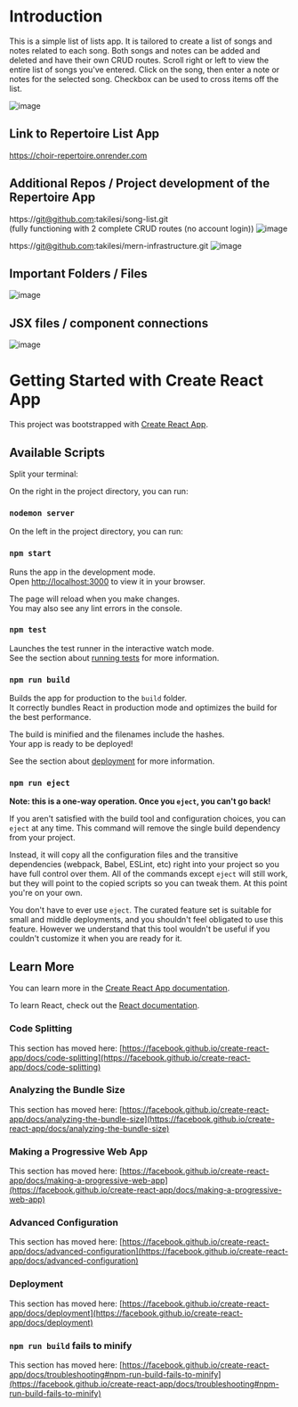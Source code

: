 # Introduction

This is a simple list of lists app. It is tailored to create a list of songs and notes related to each song. Both songs and notes can be added and deleted and have their own CRUD routes. Scroll right or left to view the entire list of songs you've entered. Click on the song, then enter a note or notes for the selected song. Checkbox can be used to cross items off the list. 

![image](https://github.com/takilesi/mern-repertoire/assets/124453486/07686fb0-3ff1-4456-80d1-2d7715deddd3)

## Link to Repertoire List App 

https://choir-repertoire.onrender.com

## Additional Repos / Project development of the Repertoire App 

https://git@github.com:takilesi/song-list.git   
(fully functioning with 2 complete CRUD routes (no account login))
![image](https://github.com/takilesi/mern-repertoire/assets/124453486/d4947dc8-e88b-4dc5-a6f2-0cee46cad2d0)

https://git@github.com:takilesi/mern-infrastructure.git
![image](https://github.com/takilesi/mern-repertoire/assets/124453486/f737c3f3-9ccd-497d-9166-73bfb620ac46)

## Important Folders / Files 

![image](https://github.com/takilesi/mern-repertoire/assets/124453486/2d078b42-33df-4c59-b815-a4e1977248ed)

## JSX files / component connections 

![image](https://github.com/takilesi/mern-repertoire/assets/124453486/ff474399-36fd-45f9-84d3-7445c6ad4376)

# Getting Started with Create React App

This project was bootstrapped with [Create React App](https://github.com/facebook/create-react-app).

## Available Scripts

Split your terminal: 

  On the right in the project directory, you can run:
  
### `nodemon server`

  On the left in the project directory, you can run:

### `npm start`

Runs the app in the development mode.\
Open [http://localhost:3000](http://localhost:3000) to view it in your browser.

The page will reload when you make changes.\
You may also see any lint errors in the console.

### `npm test`

Launches the test runner in the interactive watch mode.\
See the section about [running tests](https://facebook.github.io/create-react-app/docs/running-tests) for more information.

### `npm run build`

Builds the app for production to the `build` folder.\
It correctly bundles React in production mode and optimizes the build for the best performance.

The build is minified and the filenames include the hashes.\
Your app is ready to be deployed!

See the section about [deployment](https://facebook.github.io/create-react-app/docs/deployment) for more information.

### `npm run eject`

**Note: this is a one-way operation. Once you `eject`, you can't go back!**

If you aren't satisfied with the build tool and configuration choices, you can `eject` at any time. This command will remove the single build dependency from your project.

Instead, it will copy all the configuration files and the transitive dependencies (webpack, Babel, ESLint, etc) right into your project so you have full control over them. All of the commands except `eject` will still work, but they will point to the copied scripts so you can tweak them. At this point you're on your own.

You don't have to ever use `eject`. The curated feature set is suitable for small and middle deployments, and you shouldn't feel obligated to use this feature. However we understand that this tool wouldn't be useful if you couldn't customize it when you are ready for it.

## Learn More

You can learn more in the [Create React App documentation](https://facebook.github.io/create-react-app/docs/getting-started).

To learn React, check out the [React documentation](https://reactjs.org/).

### Code Splitting

This section has moved here: [https://facebook.github.io/create-react-app/docs/code-splitting](https://facebook.github.io/create-react-app/docs/code-splitting)

### Analyzing the Bundle Size

This section has moved here: [https://facebook.github.io/create-react-app/docs/analyzing-the-bundle-size](https://facebook.github.io/create-react-app/docs/analyzing-the-bundle-size)

### Making a Progressive Web App

This section has moved here: [https://facebook.github.io/create-react-app/docs/making-a-progressive-web-app](https://facebook.github.io/create-react-app/docs/making-a-progressive-web-app)

### Advanced Configuration

This section has moved here: [https://facebook.github.io/create-react-app/docs/advanced-configuration](https://facebook.github.io/create-react-app/docs/advanced-configuration)

### Deployment

This section has moved here: [https://facebook.github.io/create-react-app/docs/deployment](https://facebook.github.io/create-react-app/docs/deployment)

### `npm run build` fails to minify

This section has moved here: [https://facebook.github.io/create-react-app/docs/troubleshooting#npm-run-build-fails-to-minify](https://facebook.github.io/create-react-app/docs/troubleshooting#npm-run-build-fails-to-minify)
